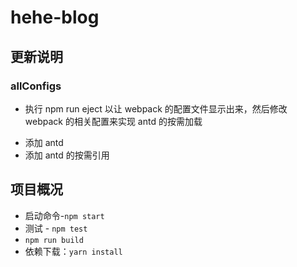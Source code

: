 # hehe-blog

## 更新说明

### allConfigs

-   执行 npm run eject 以让 webpack 的配置文件显示出来，然后修改 webpack 的相关配置来实现 antd 的按需加载

*   添加 antd
*   添加 antd 的按需引用

## 项目概况

-   启动命令-`npm start`
-   测试 - `npm test`
-   `npm run build`
-   依赖下载：`yarn install`

